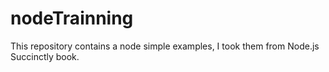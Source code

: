 # nodeTrainning

This repository contains a node simple examples, I took them from Node.js Succinctly book.
